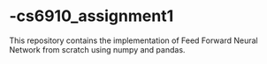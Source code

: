 # -cs6910_assignment1
This repository contains the implementation of Feed Forward Neural Network from scratch using numpy and pandas.
